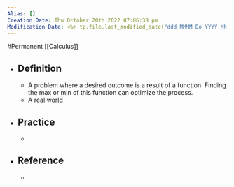 ```yaml
---
Alias: []
Creation Date: Thu October 20th 2022 07:06:38 pm 
Modification Date: <%+ tp.file.last_modified_date("ddd MMMM Do YYYY hh:mm:ss a") %>
---
```

#Permanent [[Calculus]]

- ## Definition
	- A problem where a desired outcome is a result of a function. Finding the max or min of this function can optimize the process.
	- A real world 
- ## Practice
	- 
- ## Reference
	- 